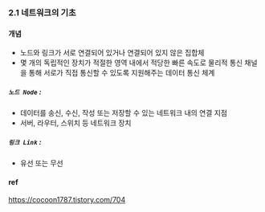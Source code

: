 ### 2.1 네트워크의 기초
#### 개념
- 노드와 링크가 서로 연결되어 있거나 연결되어 있지 않은 집합체
- 몇 개의 독립적인 장치가 적절한 영역 내에서 적당한  빠른 속도로 물리적 통신 채널을 통해 서로가 직접 통신할 수 있도록 지원해주는 데이터 통신 체계

##### `노드 Node` :
- 데이터를 송신, 수신, 작성 또는 저장할 수 있는 네트워크 내의 연결 지점
- 서버, 라우터, 스위치 등 네트워크 장치

##### `링크 Link` :
- 유선 또는 무선

#### ref
https://cocoon1787.tistory.com/704